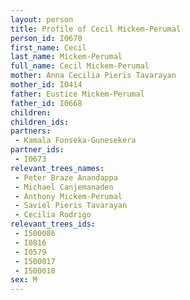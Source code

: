 ```yaml
---
layout: person
title: Profile of Cecil Mickem-Perumal
person_id: I0670
first_name: Cecil
last_name: Mickem-Perumal
full_name: Cecil Mickem-Perumal
mother: Anna Cecilia Pieris Tavarayan
mother_id: I0414
father: Eustice Mickem-Perumal
father_id: I0668
children:
children_ids:
partners:
 - Kamala Fonseka-Gunesekera
partner_ids:
 - I0673
relevant_trees_names:
 - Peter Braze Anandappa
 - Michael Canjemanaden
 - Anthony Mickem-Perumal
 - Saviel Pieris Tavarayan
 - Cecilia Rodrigo
relevant_trees_ids:
 - I500086
 - I0816
 - I0579
 - I500017
 - I500018
sex: M
---
```


